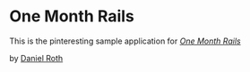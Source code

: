 # One Month Rails

This is the pinteresting sample application for
[*One Month Rails*](http://onemonthrails.com)

by [Daniel Roth](http://aspirerock.com)